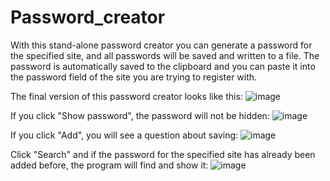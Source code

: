 # Password_creator
With this stand-alone password creator you can generate a password for the specified site, and all passwords will be saved and written to a file. The password is automatically saved to the clipboard and you can paste it into the password field of the site you are trying to register with.

The final version of this password creator looks like this: ![image](https://user-images.githubusercontent.com/107572323/177393758-b81c3749-7a4f-4caa-a115-6ceb32d7d865.png)

If you click "Show password", the password will not be hidden: ![image](https://user-images.githubusercontent.com/107572323/177393816-20d1719d-719d-4dc5-90e7-e288a74f5ff0.png)

If you click "Add", you will see a question about saving: ![image](https://user-images.githubusercontent.com/107572323/177393952-62077777-5bd6-4b7e-b7fa-fb49f010ab3f.png)

Click "Search" and if the password for the specified site has already been added before, the program will find and show it: ![image](https://user-images.githubusercontent.com/107572323/177394039-fb0dd5d1-024d-473e-a9d2-6571b35b4179.png)
